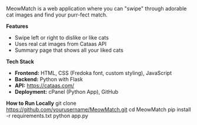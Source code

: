 MeowMatch is a web application where you can "swipe" through adorable cat images and find your purr-fect match.

**Features**
- Swipe left or right to dislike or like cats
- Uses real cat images from Cataas API
- Summary page that shows all your liked cats

**Tech Stack**
- **Frontend:** HTML, CSS (Fredoka font, custom styling), JavaScript
- **Backend:** Python with Flask
- **API:** https://cataas.com/
- **Deployment:** cPanel (Python App), GitHub

**How to Run Locally**
git clone https://github.com/yourusername/MeowMatch.git
cd MeowMatch
pip install -r requirements.txt
python app.py
